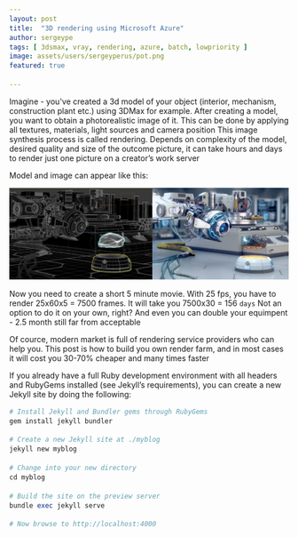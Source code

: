 ```yaml
---
layout: post
title:  "3D rendering using Microsoft Azure"
author: sergeype
tags: [ 3dsmax, vray, rendering, azure, batch, lowpriority ]
image: assets/users/sergeyperus/pot.png
featured: true

---
```

	
Imagine - you've created a 3d model of your object (interior, mechanism, construction plant etc.) using 3DMax for example. After creating a model, you want to obtain a photorealistic image of it. This can be done by applying all textures, materials, light sources and camera position
This image synthesis process is called rendering. Depends on complexity of the model, desired quality and size of the outcome picture, it can take hours and days to render just one picture on a creator’s work server


Model and image can appear like this:

![Model and render](/assets/users/sergeyperus/model-and-frame.png)

Now you need to create a short 5 minute movie. With 25 fps, you have to render 25x60x5 = 7500 frames. It will take you 7500x30 = 156 `days`
Not an option to do it on your own, right? And even you can double your equimpent - 2.5 month still far from acceptable

Of cource, modern market is full of rendering service providers who can help you. 
This post is how to build you own render farm, and in most cases it will cost you 30-70% cheaper and many times faster

If you already have a full Ruby development environment with all headers and RubyGems installed (see Jekyll’s requirements), you can create a new Jekyll site by doing the following:







```ruby
# Install Jekyll and Bundler gems through RubyGems
gem install jekyll bundler

# Create a new Jekyll site at ./myblog
jekyll new myblog

# Change into your new directory
cd myblog

# Build the site on the preview server
bundle exec jekyll serve

# Now browse to http://localhost:4000
```